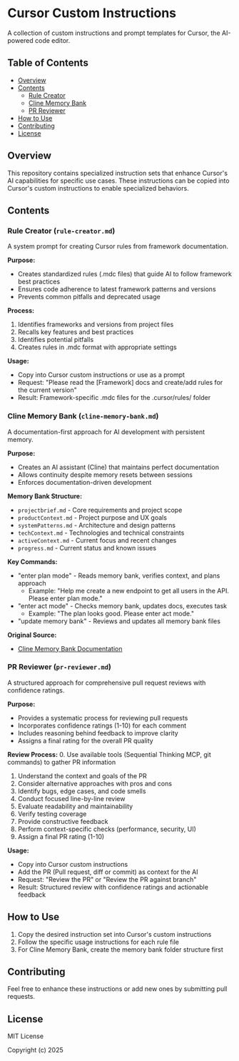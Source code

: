 # Cursor Custom Instructions

A collection of custom instructions and prompt templates for Cursor, the AI-powered code editor.

## Table of Contents
- [Overview](#overview)
- [Contents](#contents)
  - [Rule Creator](#rule-creator-rule-creatormd)
  - [Cline Memory Bank](#cline-memory-bank-cline-memory-bankmd)
  - [PR Reviewer](#pr-reviewer-pr-reviewermd)
- [How to Use](#how-to-use)
- [Contributing](#contributing)
- [License](#license)

## Overview

This repository contains specialized instruction sets that enhance Cursor's AI capabilities for specific use cases. These instructions can be copied into Cursor's custom instructions to enable specialized behaviors.

## Contents

### Rule Creator (`rule-creator.md`)

A system prompt for creating Cursor rules from framework documentation.

**Purpose:**
- Creates standardized rules (.mdc files) that guide AI to follow framework best practices
- Ensures code adherence to latest framework patterns and versions
- Prevents common pitfalls and deprecated usage

**Process:**
1. Identifies frameworks and versions from project files
2. Recalls key features and best practices
3. Identifies potential pitfalls
4. Creates rules in .mdc format with appropriate settings

**Usage:**
- Copy into Cursor custom instructions or use as a prompt
- Request: "Please read the [Framework] docs and create/add rules for the current version"
- Result: Framework-specific .mdc files for the .cursor/rules/ folder

### Cline Memory Bank (`cline-memory-bank.md`)

A documentation-first approach for AI development with persistent memory.

**Purpose:**
- Creates an AI assistant (Cline) that maintains perfect documentation
- Allows continuity despite memory resets between sessions
- Enforces documentation-driven development

**Memory Bank Structure:**
- `projectbrief.md` - Core requirements and project scope
- `productContext.md` - Project purpose and UX goals
- `systemPatterns.md` - Architecture and design patterns
- `techContext.md` - Technologies and technical constraints
- `activeContext.md` - Current focus and recent changes
- `progress.md` - Current status and known issues

**Key Commands:**
- "enter plan mode" - Reads memory bank, verifies context, and plans approach
  - Example: "Help me create a new endpoint to get all users in the API. Please enter plan mode."
- "enter act mode" - Checks memory bank, updates docs, executes task
  - Example: "The plan looks good. Please enter act mode."
- "update memory bank" - Reviews and updates all memory bank files

**Original Source:**
- [Cline Memory Bank Documentation](https://docs.cline.bot/improving-your-prompting-skills/cline-memory-bank)

### PR Reviewer (`pr-reviewer.md`)

A structured approach for comprehensive pull request reviews with confidence ratings.

**Purpose:**
- Provides a systematic process for reviewing pull requests
- Incorporates confidence ratings (1-10) for each comment
- Includes reasoning behind feedback to improve clarity
- Assigns a final rating for the overall PR quality

**Review Process:**
0. Use available tools (Sequential Thinking MCP, git commands) to gather PR information
1. Understand the context and goals of the PR
2. Consider alternative approaches with pros and cons
3. Identify bugs, edge cases, and code smells
4. Conduct focused line-by-line review
5. Evaluate readability and maintainability
6. Verify testing coverage
7. Provide constructive feedback
8. Perform context-specific checks (performance, security, UI)
9. Assign a final PR rating (1-10)

**Usage:**
- Copy into Cursor custom instructions
- Add the PR (Pull request, diff or commit) as context for the AI
- Request: "Review the PR" or "Review the PR against <main-branch-name> branch"
- Result: Structured review with confidence ratings and actionable feedback

## How to Use

1. Copy the desired instruction set into Cursor's custom instructions
2. Follow the specific usage instructions for each rule file
3. For Cline Memory Bank, create the memory bank folder structure first

## Contributing

Feel free to enhance these instructions or add new ones by submitting pull requests.

## License

MIT License

Copyright (c) 2025
